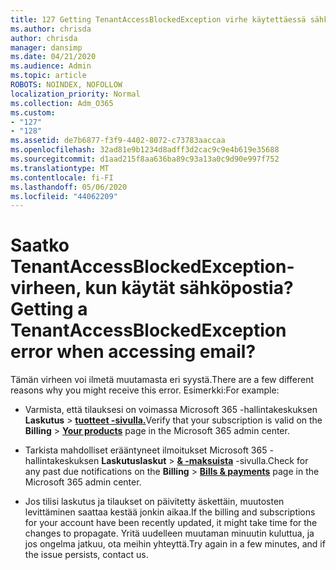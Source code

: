 ```yaml
---
title: 127 Getting TenantAccessBlockedException virhe käytettäessä sähköpostia?
ms.author: chrisda
author: chrisda
manager: dansimp
ms.date: 04/21/2020
ms.audience: Admin
ms.topic: article
ROBOTS: NOINDEX, NOFOLLOW
localization_priority: Normal
ms.collection: Adm_O365
ms.custom:
- "127"
- "128"
ms.assetid: de7b6877-f3f9-4402-8072-c73783aaccaa
ms.openlocfilehash: 32ad81e9b1234d8adff3d2cac9c9e4b619e35688
ms.sourcegitcommit: d1aad215f8aa636ba89c93a13a0c9d90e997f752
ms.translationtype: MT
ms.contentlocale: fi-FI
ms.lasthandoff: 05/06/2020
ms.locfileid: "44062209"
---
```

# <a name="getting-a-tenantaccessblockedexception-error-when-accessing-email"></a><span data-ttu-id="d4071-102">Saatko TenantAccessBlockedException-virheen, kun käytät sähköpostia?</span><span class="sxs-lookup"><span data-stu-id="d4071-102">Getting a TenantAccessBlockedException error when accessing email?</span></span>

<span data-ttu-id="d4071-103">Tämän virheen voi ilmetä muutamasta eri syystä.</span><span class="sxs-lookup"><span data-stu-id="d4071-103">There are a few different reasons why you might receive this error.</span></span> <span data-ttu-id="d4071-104">Esimerkki:</span><span class="sxs-lookup"><span data-stu-id="d4071-104">For example:</span></span>

- <span data-ttu-id="d4071-105">Varmista, että tilauksesi on voimassa Microsoft 365 -hallintakeskuksen **Laskutus** \> **[tuotteet -sivulla.](https://portal.office.com/adminportal/home#/subscriptions)**</span><span class="sxs-lookup"><span data-stu-id="d4071-105">Verify that your subscription is valid on the **Billing** \> **[Your products](https://portal.office.com/adminportal/home#/subscriptions)** page in the Microsoft 365 admin center.</span></span>

- <span data-ttu-id="d4071-106">Tarkista mahdolliset erääntyneet ilmoitukset Microsoft 365 -hallintakeskuksen **Laskutuslaskut** \> **[& -maksuista](https://portal.office.com/adminportal/home#/billoverview)** -sivulla.</span><span class="sxs-lookup"><span data-stu-id="d4071-106">Check for any past due notifications on the **Billing** \> **[Bills & payments](https://portal.office.com/adminportal/home#/billoverview)** page in the Microsoft 365 admin center.</span></span>

- <span data-ttu-id="d4071-107">Jos tilisi laskutus ja tilaukset on päivitetty äskettäin, muutosten levittäminen saattaa kestää jonkin aikaa.</span><span class="sxs-lookup"><span data-stu-id="d4071-107">If the billing and subscriptions for your account have been recently updated, it might take time for the changes to propagate.</span></span> <span data-ttu-id="d4071-108">Yritä uudelleen muutaman minuutin kuluttua, ja jos ongelma jatkuu, ota meihin yhteyttä.</span><span class="sxs-lookup"><span data-stu-id="d4071-108">Try again in a few minutes, and if the issue persists, contact us.</span></span>
